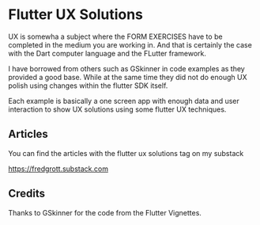 # Flutter UX Solutions

UX is somewha a subject where the FORM EXERCISES have to be completed in the medium you are working in. And that is certainly the case with the Dart computer language and the FLutter framework.

I have borrowed from others such as GSkinner in code examples as they provided a good base. While at the same time they did not do enough UX polish using changes within the flutter SDK itself.

Each example is basically a one screen app with enough data and user interaction to show UX solutions using some flutter UX techniques.


## Articles

You can find the articles with the flutter ux solutions tag on my substack

https://fredgrott.substack.com


## Credits

Thanks to GSkinner for the code from the Flutter Vignettes.

